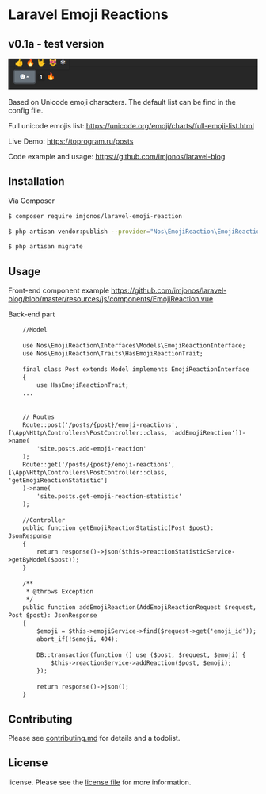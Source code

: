 # Laravel Emoji Reactions

## v0.1a - test version

![img.png](img.png)

Based on Unicode emoji characters. The default list can be find in the config file.

Full unicode emojis list: https://unicode.org/emoji/charts/full-emoji-list.html

Live Demo: https://toprogram.ru/posts

Code example and usage: https://github.com/imjonos/laravel-blog

## Installation

Via Composer

``` bash
$ composer require imjonos/laravel-emoji-reaction
```

``` bash
$ php artisan vendor:publish --provider="Nos\EmojiReaction\EmojiReactionServiceProvider"
```

``` bash
$ php artisan migrate
```

## Usage

Front-end component
example https://github.com/imjonos/laravel-blog/blob/master/resources/js/components/EmojiReaction.vue

Back-end part

```
    //Model 
    
    use Nos\EmojiReaction\Interfaces\Models\EmojiReactionInterface;
    use Nos\EmojiReaction\Traits\HasEmojiReactionTrait;
    
    final class Post extends Model implements EmojiReactionInterface
    {
        use HasEmojiReactionTrait;
    ...
    
   
    // Routes
    Route::post('/posts/{post}/emoji-reactions', [\App\Http\Controllers\PostController::class, 'addEmojiReaction'])->name(
        'site.posts.add-emoji-reaction'
    );
    Route::get('/posts/{post}/emoji-reactions', [\App\Http\Controllers\PostController::class, 'getEmojiReactionStatistic']
    )->name(
        'site.posts.get-emoji-reaction-statistic'
    );
    
    //Controller
    public function getEmojiReactionStatistic(Post $post): JsonResponse
    {
        return response()->json($this->reactionStatisticService->getByModel($post));
    }

    /**
     * @throws Exception
     */
    public function addEmojiReaction(AddEmojiReactionRequest $request, Post $post): JsonResponse
    {
        $emoji = $this->emojiService->find($request->get('emoji_id'));
        abort_if(!$emoji, 404);

        DB::transaction(function () use ($post, $request, $emoji) {
            $this->reactionService->addReaction($post, $emoji);
        });

        return response()->json();
    }

```

## Contributing

Please see [contributing.md](contributing.md) for details and a todolist.

## License

license. Please see the [license file](license.md) for more information.
